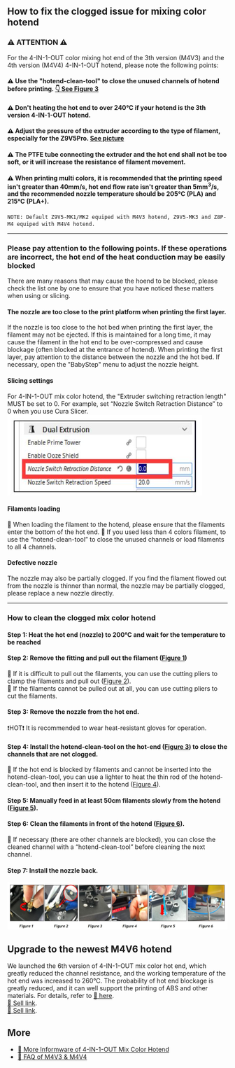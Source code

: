 ## How to fix the clogged issue for mixing color hotend
### :warning: ATTENTION :warning:
For the 4-IN-1-OUT color mixing hot end of the 3th version (M4V3) and the 4th version  (M4V4) 4-IN-1-OUT hotend, please note the following points:   
#### :warning: Use the "hotend-clean-tool" to close the unused channels of hotend before printing. [:point_down: See Figure 3](#step-7-install-the-nozzle-back)
#### :warning: Don't heating the hot end to over 240℃ if your hotend is the 3th version 4-IN-1-OUT hotend.
#### :warning: Adjust the pressure of the extruder according to the type of filament, especially for the Z9V5Pro. [See picture](./adjust_pressure.jpg)
#### :warning: The PTFE tube connecting the extruder and the hot end shall not be too soft, or it will increase the resistance of filament movement.
#### :warning: When printing multi colors, it is recommended that the printing speed isn't greater than 40mm/s, hot end flow rate isn't greater than 5mm<sup>3</sup>/s, and the recommended nozzle temperature should be 205℃ (PLA) and 215℃ (PLA+).
>
    NOTE: Default Z9V5-MK1/MK2 equiped with M4V3 hotend, Z9V5-MK3 and Z8P-M4 equiped with M4V4 hotend. 
------
### Please pay attention to the following points. If these operations are incorrect, the hot end of the heat conduction may be easily blocked
There are many reasons that may cause the hoend to be blocked, please check the list one by one to ensure that you have noticed these matters when using or slicing.
#### The nozzle are too close to the print platform when printing the first layer.
If the nozzle is too close to the hot bed when printing the first layer, the filament may not be ejected. If this is maintained for a long time, it may cause the filament in the hot end to be over-compressed and cause blockage (often blocked at the entrance of hotend). When printing the first layer, pay attention to the distance between the nozzle and the hot bed. If necessary, open the "BabyStep" menu to adjust the nozzle height.
#### Slicing settings
For 4-IN-1-OUT mix color hotend, the "Extruder switching retraction length" MUST be set to 0. For example, set “Nozzle Switch Retraction Distance” to 0 when you use Cura Slicer.  
![Nozzle Switch Retraction Distance](./1.jpg)
#### Filaments loading
:pushpin: When loading the filament to the hotend, please ensure that the filaments enter the bottom of the hot end.
:pushpin: If you used less than 4 colors filament, to use the “hotend-clean-tool” to close the unused channels or load filaments to all 4 channels.
#### Defective nozzle  
The nozzle may also be partially clogged. If you find the filament flowed out from the nozzle is thinner than normal, the nozzle may be partially clogged, please replace a new nozzle directly.  

------
### How to clean the clogged mix color hotend
#### Step 1: Heat the hot end (nozzle) to 200℃ and wait for the temperature to be reached
#### Step 2: Remove the fitting and pull out the filament ([Figure 1](#step-7-install-the-nozzle-back))
:pushpin: If it is difficult to pull out the filaments, you can use the cutting pliers to clamp the filaments and pull out ([Figure 2](#step-7-install-the-nozzle-back)).   
:pushpin: If the filaments cannot be pulled out at all, you can use cutting pliers to cut the filaments.    
#### Step 3: Remove the nozzle from the hot end.
:exclamation:HOT:exclamation: It is recommended to wear heat-resistant gloves for operation.
#### Step 4: Install the hotend-clean-tool on the hot-end ([Figure 3](#step-7-install-the-nozzle-back)) to close the channels that are not clogged.
:pushpin: If the hot end is blocked by filaments and cannot be inserted into the hotend-clean-tool, you can use a lighter to heat the thin rod of the hotend-clean-tool, and then insert it to the hotend ([Figure 4](#step-7-install-the-nozzle-back)).
#### Step 5: Manually feed in at least 50cm filaments slowly from the hotend ([Figure 5](#step-7-install-the-nozzle-back)).
#### Step 6: Clean the filaments in front of the hotend ([Figure 6](#step-7-install-the-nozzle-back)). 
:pushpin: If necessary (there are other channels are blocked), you can close the cleaned channel with a “hotend-clean-tool” before cleaning the next channel.
#### Step 7: Install the nozzle back.
![](./clean_M4_hotend.jpg)

## Upgrade to the newest M4V6 hotend
We launched the 6th version of 4-IN-1-OUT mix color hot end, which greatly reduced the channel resistance, and the working temperature of the hot end was increased to 260℃. The probability of hot end blockage is greatly reduced, and it can well support the printing of ABS and other materials. For details, refer to [:book: here](https://github.com/ZONESTAR3D/Upgrade-kit-guide/tree/main/HOTEND/M4%20%204-IN-1-OUT%20Mixing%20Color%20Hotend).  
[:gift: Sell link](https://bit.ly/3QhWJtf).  
[:gift: Sell link](https://www.aliexpress.com/item/1005004547646195.html).  

## More 
- [:book: More Informware of 4-IN-1-OUT Mix Color Hotend](https://github.com/ZONESTAR3D/Upgrade-kit-guide/tree/main/HOTEND/M4%20%204-IN-1-OUT%20Mixing%20Color%20Hotend)
- [:book: FAQ of M4V3 & M4V4](https://github.com/ZONESTAR3D/Upgrade-kit-guide/blob/main/HOTEND/M4%20%204-IN-1-OUT%20Mixing%20Color%20Hotend/M4_V3_V4/FAQ.md)



